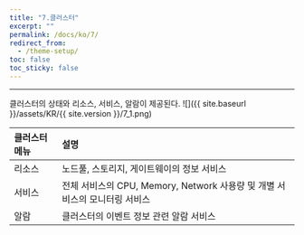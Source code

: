```yaml
---
title: "7.클러스터"
excerpt: ""
permalink: /docs/ko/7/
redirect_from:
  - /theme-setup/
toc: false
toc_sticky: false
---
```


---
클러스터의 상태와 리소스, 서비스, 알람이 제공된다.
![]({{ site.baseurl }}/assets/KR/{{ site.version }}/7_1.png)

| 클러스터 메뉴 | 설명                                                        |
| :------ | :-------------------------------------------------------- |
| 리소스      | 노드풀, 스토리지, 게이트웨이의 정보 서비스         |
| 서비스  | 전체 서비스의 CPU, Memory, Network 사용량 및 개별 서비스의 모니터링 서비스 |
| 알람      | 클러스터의 이벤트 정보 관련 알람 서비스                                    |
